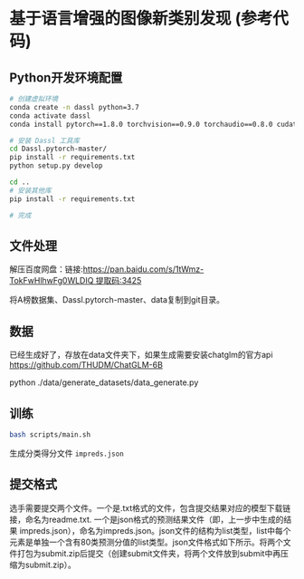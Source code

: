# 基于语言增强的图像新类别发现 (参考代码)

## Python开发环境配置

```bash
# 创建虚拟环境
conda create -n dassl python=3.7
conda activate dassl
conda install pytorch==1.8.0 torchvision==0.9.0 torchaudio==0.8.0 cudatoolkit=11.1 -c pytorch -c conda-forge # torch (version >= 1.7.1)

# 安装 Dassl 工具库
cd Dassl.pytorch-master/
pip install -r requirements.txt
python setup.py develop

cd ..
# 安装其他库
pip install -r requirements.txt

# 完成
```
## 文件处理
解压百度网盘：链接:https://pan.baidu.com/s/1tWmz-TokFwHlhwFg0WLDIQ 提取码:3425

将A榜数据集、Dassl.pytorch-master、data复制到git目录。

## 数据

已经生成好了，存放在data文件夹下，如果生成需要安装chatglm的官方api 
https://github.com/THUDM/ChatGLM-6B

python ./data/generate_datasets/data_generate.py

## 训练

``` bash
bash scripts/main.sh 
```
生成分类得分文件 `impreds.json`

## 提交格式

选手需要提交两个文件。一个是.txt格式的文件，包含提交结果对应的模型下载链接，命名为readme.txt. 一个是json格式的预测结果文件（即，上一步中生成的结果 impreds.json），命名为impreds.json。json文件的结构为list类型，list中每个元素是单独一个含有80类预测分值的list类型。json文件格式如下所示。将两个文件打包为submit.zip后提交（创建submit文件夹，将两个文件放到submit中再压缩为submit.zip）。
